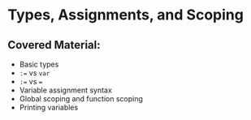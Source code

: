 # Types, Assignments, and Scoping

## Covered Material:

* Basic types
* `:=` vs `var`
* `:=` vs `=`
* Variable assignment syntax
* Global scoping and function scoping
* Printing variables
